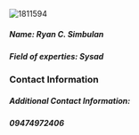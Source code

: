 ![1811594](https://user-images.githubusercontent.com/75420483/101243499-bc7f7580-373b-11eb-8bd5-d8b72fa52.jpg)  
##### Name: Ryan C. Simbulan  
##### Field of experties: Sysad  
  
   
### Contact Information  
##### Additional Contact Information:  
##### 09474972406  

